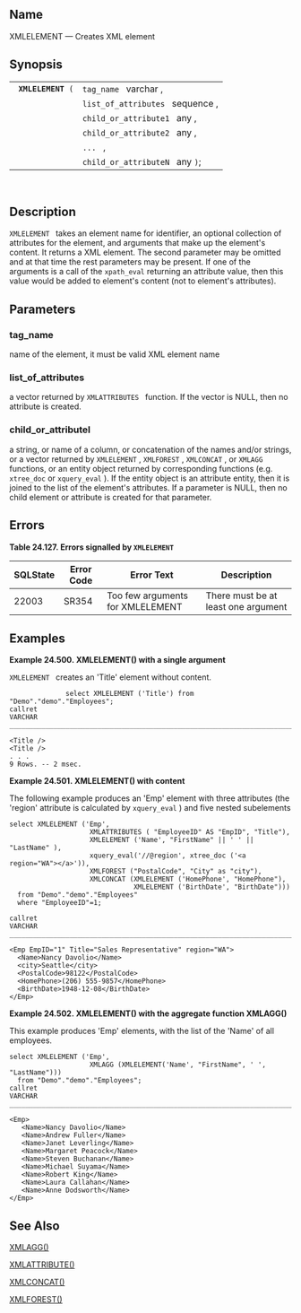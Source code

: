 <div>

<div>

</div>

<div>

## Name

XMLELEMENT — Creates XML element

</div>

<div>

## Synopsis

<div>

|                         |                                  |
|-------------------------|----------------------------------|
| ` `**`XMLELEMENT`**` (` | `tag_name ` varchar ,            |
|                         | `list_of_attributes ` sequence , |
|                         | `child_or_attribute1 ` any ,     |
|                         | `child_or_attribute2 ` any ,     |
|                         | `... ` ,                         |
|                         | `child_or_attributeN ` any `)`;  |

<div>

 

</div>

</div>

</div>

<div>

## Description

`XMLELEMENT ` takes an element name for identifier, an optional
collection of attributes for the element, and arguments that make up the
element's content. It returns a XML element. The second parameter may be
omitted and at that time the rest parameters may be present. If one of
the arguments is a call of the `xpath_eval` returning an attribute
value, then this value would be added to element's content (not to
element's attributes).

</div>

<div>

## Parameters

<div>

### tag_name

name of the element, it must be valid XML element name

</div>

<div>

### list_of_attributes

a vector returned by `XMLATTRIBUTES ` function. If the vector is NULL,
then no attribute is created.

</div>

<div>

### child_or_attributeI

a string, or name of a column, or concatenation of the names and/or
strings, or a vector returned by `XMLELEMENT` , `XMLFOREST` ,
`XMLCONCAT` , or `XMLAGG` functions, or an entity object returned by
corresponding functions (e.g. `xtree_doc` or `xquery_eval` ). If the
entity object is an attribute entity, then it is joined to the list of
the element's attributes. If a parameter is NULL, then no child element
or attribute is created for that parameter.

</div>

</div>

<div>

## Errors

<div>

**Table 24.127. Errors signalled by `XMLELEMENT `**

<div>

| SQLState                              | Error Code                            | Error Text                                                       | Description                         |
|---------------------------------------|---------------------------------------|------------------------------------------------------------------|-------------------------------------|
| <span class="errorcode">22003 </span> | <span class="errorcode">SR354 </span> | <span class="errortext">Too few arguments for XMLELEMENT </span> | There must be at least one argument |

</div>

</div>

  

</div>

<div>

## Examples

<div>

**Example 24.500. XMLELEMENT() with a single argument**

<div>

`XMLELEMENT ` creates an 'Title' element without content.

``` screen
              select XMLELEMENT ('Title') from "Demo"."demo"."Employees";
callret
VARCHAR
_______________________________________________________________________________

<Title />
<Title />
. . .
9 Rows. -- 2 msec.
```

</div>

</div>

  

<div>

**Example 24.501. XMLELEMENT() with content**

<div>

The following example produces an 'Emp' element with three attributes
(the 'region' attribute is calculated by `xquery_eval` ) and five nested
subelements

``` screen
select XMLELEMENT ('Emp',
                    XMLATTRIBUTES ( "EmployeeID" AS "EmpID", "Title"),
                    XMLELEMENT ('Name', "FirstName" || ' ' || "LastName" ),
                    xquery_eval('//@region', xtree_doc ('<a region="WA"></a>')),
                    XMLFOREST ("PostalCode", "City" as "city"),
                    XMLCONCAT (XMLELEMENT ('HomePhone', "HomePhone"),
                               XMLELEMENT ('BirthDate', "BirthDate")))
  from "Demo"."demo"."Employees"
  where "EmployeeID"=1;

callret
VARCHAR
_______________________________________________________________________________

<Emp EmpID="1" Title="Sales Representative" region="WA">
  <Name>Nancy Davolio</Name>
  <city>Seattle</city>
  <PostalCode>98122</PostalCode>
  <HomePhone>(206) 555-9857</HomePhone>
  <BirthDate>1948-12-08</BirthDate>
</Emp>
```

</div>

</div>

  

<div>

**Example 24.502. XMLELEMENT() with the aggregate function XMLAGG()**

<div>

This example produces 'Emp' elements, with the list of the 'Name' of all
employees.

``` screen
select XMLELEMENT ('Emp',
                    XMLAGG (XMLELEMENT('Name', "FirstName", ' ', "LastName")))
  from "Demo"."demo"."Employees";
callret
VARCHAR
_______________________________________________________________________________

<Emp>
   <Name>Nancy Davolio</Name>
   <Name>Andrew Fuller</Name>
   <Name>Janet Leverling</Name>
   <Name>Margaret Peacock</Name>
   <Name>Steven Buchanan</Name>
   <Name>Michael Suyama</Name>
   <Name>Robert King</Name>
   <Name>Laura Callahan</Name>
   <Name>Anne Dodsworth</Name>
</Emp>
```

</div>

</div>

  

</div>

<div>

## See Also

<a href="fn_xmlagg.html" class="link" title="XMLAGG">XMLAGG()</a>

<a href="fn_xmlattributes.html" class="link"
title="XMLATTRIBUTES">XMLATTRIBUTE()</a>

<a href="fn_xmlconcat.html" class="link"
title="XMLCONCAT">XMLCONCAT()</a>

<a href="fn_xmlforest.html" class="link"
title="XMLFOREST">XMLFOREST()</a>

</div>

</div>
